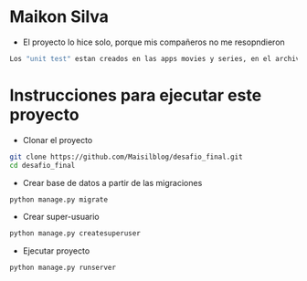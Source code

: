 # Maikon Silva

- El proyecto lo hice solo, porque mis compañeros no me resopndieron


```bash
Los "unit test" estan creados en las apps movies y series, en el archivo "test.py"
```


# Instrucciones para ejecutar este proyecto

- Clonar el proyecto
```bash
git clone https://github.com/Maisilblog/desafio_final.git
cd desafio_final
```

- Crear base de datos a partir de las migraciones
```bash
python manage.py migrate
```


- Crear super-usuario
```bash
python manage.py createsuperuser
```



- Ejecutar proyecto
```bash
python manage.py runserver
```

